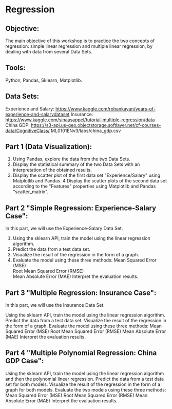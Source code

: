 # Regression
## Objective:
The main objective of this workshop is to practice the two concepts of regression: simple linear regression and multiple linear regression, by dealing with data from several Data Sets.

## Tools:
Python, Pandas, Sklearn, Matplotlib.

## Data Sets:
Experience and Salary: https://www.kaggle.com/rohankayan/years-of-experience-and-salarydataset
Insurance: https://www.kaggle.com/sinaasappel/tutorial-multiple-regression/data
China GDP: https://s3-api.us-geo.objectstorage.softlayer.net/cf-courses-data/CognitiveClass/ ML0101ENv3/labs/china_gdp.csv
## Part 1 (Data Visualization):
1. Using Pandas, explore the data from the two Data Sets.
2. Display the statistical summary of the two Data Sets with an interpretation of the obtained results.
3. Display the scatter plot of the first data set "Experience/Salary" using Matplotlib and Pandas.
4  Display the scatter plots of the second data set according to the "Features" properties using Matplotlib and Pandas "scatter_matrix".
## Part 2 "Simple Regression: Experience-Salary Case":
In this part, we will use the Experience-Salary Data Set.

1. Using the sklearn API, train the model using the linear regression algorithm.
2. Predict the data from a test data set.
3. Visualize the result of the regression in the form of a graph.
4. Evaluate the model using these three methods:
Mean Squared Error (MSE)<br>
Root Mean Squared Error (RMSE)<br>
Mean Absolute Error (MAE)
Interpret the evaluation results.

## Part 3 "Multiple Regression: Insurance Case":
In this part, we will use the Insurance Data Set.

Using the sklearn API, train the model using the linear regression algorithm.
Predict the data from a test data set.
Visualize the result of the regression in the form of a graph.
Evaluate the model using these three methods:
Mean Squared Error (MSE)
Root Mean Squared Error (RMSE)
Mean Absolute Error (MAE)
Interpret the evaluation results.

## Part 4 "Multiple Polynomial Regression: China GDP Case":
Using the sklearn API, train the model using the linear regression algorithm and then the polynomial linear regression.
Predict the data from a test data set for both models.
Visualize the result of the regression in the form of a graph for both models.
Evaluate the two models using these three methods:
Mean Squared Error (MSE)
Root Mean Squared Error (RMSE)
Mean Absolute Error (MAE)
Interpret the evaluation results.
